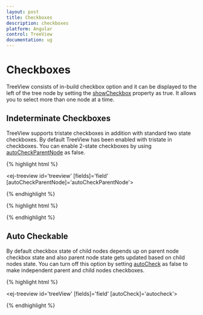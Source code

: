 ```yaml
---
layout: post
title: Checkboxes
description: checkboxes
platform: Angular
control: TreeView
documentation: ug
---
```


# Checkboxes

TreeView consists of in-build checkbox option and it can be displayed to the left of the tree node by setting the [showCheckbox](http://help.syncfusion.com/api/js/ejtreeview#members:showcheckbox) property as true. It allows you to select more than one node at a time. 

## Indeterminate Checkboxes

TreeView supports tristate checkboxes in addition with standard two state checkboxes. By default TreeView has been enabled with tristate in checkboxes. You can enable 2-state checkboxes by using [autoCheckParentNode](http://help.syncfusion.com/api/js/ejtreeview#members:autocheckparentnode) as false.

 {% highlight html %} 
 
 <ej-treeview id='treeview' [fields]='field' [autoCheckParentNode]='autoCheckParentNode'></ej-treeview>

  {% endhighlight %}

{% highlight html %}  

<script>

import { Component } from '@angular/core';
import { TreeViewComponent } from '@syncfusion/ej2-ng-navigations';

@Component({
    selector: 'app-container',
    templateUrl: 'app/components/treeview/treeview.component.html'',
})
export class AppComponent {
    constructor() {
    }
      //define the data source
    public continents:Object[] = [
        {
        code: 'AF', name: 'Africa', countries: [
            { code: 'NGA', name: 'Nigeria' },
            { code: 'EGY', name: 'Egypt' },
            { code: 'ZAF', name: 'South Africa' }
        ]
    },
    {
        code: 'AS', name: 'Asia', expanded: true, countries: [
            { code: 'CHN', name: 'China' },
            { code: 'IND', name: 'India', selected: true },
            { code: 'JPN', name: 'Japan' }
        ]
    },
    {
        code: 'EU', name: 'Europe', countries: [
            { code: 'DNK', name: 'Denmark' },
            { code: 'FIN', name: 'Finland' },
            { code: 'AUT', name: 'Austria' }
        ]
    },
    {
        code: 'NA', name: 'North America', countries: [
            { code: 'USA', name: 'United States of America' },
            { code: 'CUB', name: 'Cuba' },
            { code: 'MEX', name: 'Mexico' }
        ]
    },
    {
        code: 'SA', name: 'South America', countries: [
            { code: 'BRA', name: 'Brazil' },
            { code: 'COL', name: 'Colombia' },
            { code: 'ARG', name: 'Argentina' }
        ]
    },
    {
        code: 'OC', name: 'Oceania', countries: [
            { code: 'AUS', name: 'Australia' },
            { code: 'NZL', name: 'New Zealand' },
            { code: 'WSM', name: 'Samoa' }
        ]
    },
    {
        code: 'AN', name: 'Antarctica', countries: [
            { code: 'BUT', name: 'Paulet Island' },
            { code: 'ATF', name: 'French Southern Lands' }
        ]
    }
    ];
    
    public field:Object = { dataSource: this.continents, id: 'code', text: 'name', child: 'countries' };

    public autoCheckParentNode: boolean = false;
}

</script>

 {% endhighlight %}


## Auto Checkable

By default checkbox state of child nodes depends up on parent node checkbox state and also parent node state gets updated based on child nodes state. You can turn off this option by setting [autoCheck](http://help.syncfusion.com/api/js/ejtreeview#members:autocheck) as false to make independent parent and child nodes checkboxes.


 {% highlight html %} 
 
 <ej-treeview id='treeView' [fields]='field' [autoCheck]='autocheck'></ej-treeview>

  {% endhighlight %}



